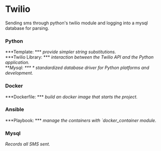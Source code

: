 # Twilio
Sending sms through python's twilio module and logging into a mysql database for parsing.

### Python
***Template: ***  *provide simpler string substitutions.* <br />
***Twilio Library: ***  *interaction between the Twilio API and the Python application.* <br />
***Mysql: *** * standardized database driver for Python platforms and development.* <br />
### Docker
***Dockerfile: *** *build an docker image that starts the project.*
### Ansible
***Playbook: *** *manage the containers with `docker_container module.*
### Mysql
*Records all SMS sent.*
